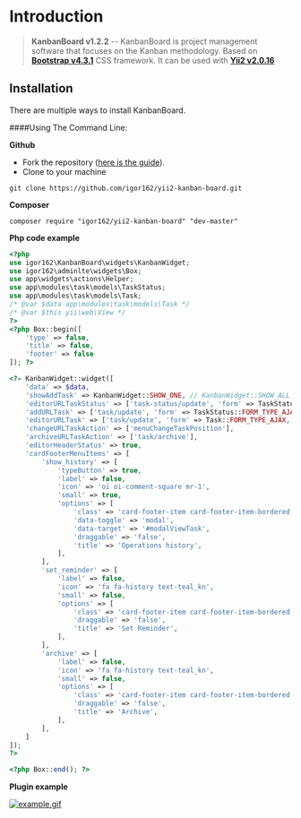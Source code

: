 Introduction 
======

> **KanbanBoard v1.2.2** -- KanbanBoard is project management software that focuses on the Kanban methodology. Based on **[Bootstrap v4.3.1](https://github.com/twbs/bootstrap)** CSS framework. 
It can be used with **[Yii2 v2.0.16](https://github.com/yiisoft/yii2)**


Installation
------------
There are multiple ways to install KanbanBoard.

####Using The Command Line:

**Github**

- Fork the repository ([here is the guide](https://help.github.com/articles/fork-a-repo/)).
- Clone to your machine

```
git clone https://github.com/igor162/yii2-kanban-board.git
```

**Composer**

```
composer require "igor162/yii2-kanban-board" "dev-master"
```

**Php code example**

```php
<?php
use igor162\KanbanBoard\widgets\KanbanWidget;
use igor162\adminlte\widgets\Box;
use app\widgets\actions\Helper;
use app\modules\task\models\TaskStatus;
use app\modules\task\models\Task;
/* @var $data app\modules\task\models\Task */
/* @var $this yii\web\View */
?>
<?php Box::begin([
    'type' => false,
    'title' => false,
    'footer' => false
]); ?>

<?= KanbanWidget::widget([
    'data' => $data,
    'showAddTask' => KanbanWidget::SHOW_ONE, // KanbanWidget::SHOW_ALL
    'editorURLTaskStatus' => ['task-status/update', 'form' => TaskStatus::FORM_TYPE_AJAX, 'returnUrl' => Helper::getReturnUrl()],
    'addURLTask' => ['task/update', 'form' => TaskStatus::FORM_TYPE_AJAX, 'returnUrl' => Helper::getReturnUrl()],
    'editorURLTask' => ['task/update', 'form' => Task::FORM_TYPE_AJAX, 'returnUrl' => Helper::getReturnUrl()],
    'changeURLTaskAction' => ['menuChangeTaskPosition'],
    'archiveURLTaskAction' => ['task/archive'],
    'editorHeaderStatus' => true,
    'cardFooterMenuItems' => [
        'show_history' => [
            'typeButton' => true,
            'label' => false,
            'icon' => 'oi oi-comment-square mr-1',
            'small' => true,
            'options' => [
                'class' => 'card-footer-item card-footer-item-bordered text-muted',
                'data-toggle' => 'modal',
                'data-target' => '#modalViewTask',
                'draggable' => 'false',
                'title' => 'Operations history',
            ],
        ],
        'set_reminder' => [
            'label' => false,
            'icon' => 'fa fa-history text-teal_kn',
            'small' => false,
            'options' => [
                'class' => 'card-footer-item card-footer-item-bordered text-muted',
                'draggable' => 'false',
                'title' => 'Set Reminder',
            ],
        ],
        'archive' => [
            'label' => false,
            'icon' => 'fa fa-history text-teal_kn',
            'small' => false,
            'options' => [
                'class' => 'card-footer-item card-footer-item-bordered text-muted',
                'draggable' => 'false',
                'title' => 'Archive',
            ],
        ],
    ]
]);
?>

<?php Box::end(); ?>

```

**Plugin example**

<a href="https://github.com/igor162/yii2-kanban-board/blob/master/gift/example.gif"><img src="/igor162/yii2-kanban-board/blob/master/gift/example.gif?raw=true" alt="example.gif"></a>